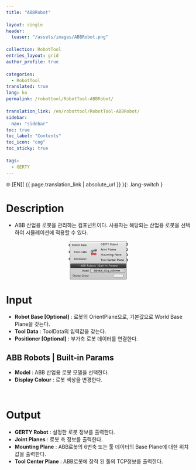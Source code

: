 ```yaml
---
title: "ABBRobot"

layout: single
header:
  teaser: "/assets/images/ABBRobot.png"

collection: RobotTool
entries_layout: grid
author_profile: true

categories:
  - RobotTool
translated: true
lang: ko
permalink: /robottool/RobotTool-ABBRobot/

translation_link: /en/robottool/RobotTool-ABBRobot/
sidebar:
  nav: "sidebar"
toc: true
toc_label: "Contents"
toc_icon: "cog"
toc_sticky: true

tags: 
  - GERTY
---
```


🌐 [EN]( {{ page.translation_link | absolute_url }} ){: .lang-switch }

# Description

* ABB 산업용 로봇을 관리하는 컴포넌트이다. 사용자는 해당되는 산업용 로봇을 선택하여 시뮬레이션에 적용할 수 있다.

<p align="center">  <img src="/assets/images/ABBRobot.png" align="center" width="32%"></p>

# Input

* **Robot Base [Optional]** : 로봇의 OrientPlane으로, 기본값으로 World Base Plane을 갖는다.
* **Tool Data** : ToolData의 입력값을 갖는다.
* **Positioner [Optional]** : 부가축 로봇 데이터를 연결한다.

## ABB Robots | Built-in Params

* **Model** : ABB 산업용 로봇 모델을 선택한다.
* **Display Colour** : 로봇 색상을 변경한다.

<br>

# Output

* **GERTY Robot** : 설정한 로봇 정보를 출력한다.
* **Joint Planes** : 로봇 축 정보를 출력한다.
* **Mounting Plane** : ABB로봇의 6번축 또는 툴 데이터의 Base Plane에 대한 위치값을 출력한다.
* **Tool Center Plane** : ABB로봇에 장착 된 툴의 TCP정보를 출력한다.
